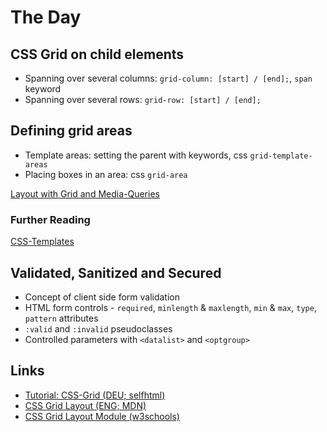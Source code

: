 # The Day

## CSS Grid on child elements

- Spanning over several columns:
  `grid-column: [start] / [end];`, `span` keyword
- Spanning over several rows: `grid-row: [start] / [end];`

## Defining grid areas

- Template areas: setting the parent with keywords, css `grid-template-areas`
- Placing boxes in an area: css `grid-area`

[Layout with Grid and Media-Queries](https://www.w3schools.com/csS/tryit.asp?filename=trycss_template2_grid)

### Further Reading
[CSS-Templates](https://www.w3schools.com/csS/css_templates.asp)

## Validated, Sanitized and Secured
- Concept of client side form validation
- HTML form controls - `required`, `minlength` & `maxlength`, 
     `min` & `max`, `type`, `pattern` attributes
- `:valid` and `:invalid` pseudoclasses
- Controlled parameters with `<datalist>` and `<optgroup>`

## Links

- [Tutorial: CSS-Grid (DEU; selfhtml)](https://wiki.selfhtml.org/wiki/CSS/Tutorials/Grid)
- [CSS Grid Layout (ENG; MDN)](https://developer.mozilla.org/en-US/docs/Web/CSS/CSS_Grid_Layout)
- [CSS Grid Layout Module (w3schools)](https://www.w3schools.com/css/css_grid.asp)
